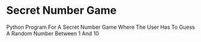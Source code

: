 # Secret Number Game
Python Program For A Secret Number Game Where The User Has To Guess A Random Number Between 1 And 10
